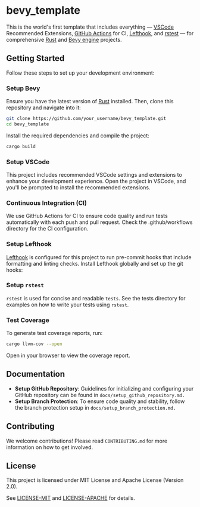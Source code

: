 # bevy_template

This is the world's first template that includes everything — [VSCode](https://code.visualstudio.com/) Recommended Extensions, [GitHub Actions](https://docs.github.com/en/actions) for CI, [Lefthook](https://github.com/evilmartians/lefthook), and [rstest](https://github.com/la10736/rstest) — for comprehensive [Rust](https://www.rust-lang.org/) and [Bevy engine](https://bevyengine.org/) projects.

## Getting Started

Follow these steps to set up your development environment:

### Setup Bevy

Ensure you have the latest version of [Rust](https://www.rust-lang.org/) installed. Then, clone this repository and navigate into it:

```sh
git clone https://github.com/your_username/bevy_template.git
cd bevy_template
```

Install the required dependencies and compile the project:

```sh
cargo build
```

### Setup VSCode

This project includes recommended VSCode settings and extensions to enhance your development experience. Open the project in VSCode, and you'll be prompted to install the recommended extensions.

### Continuous Integration (CI)

We use GitHub Actions for CI to ensure code quality and run tests automatically with each push and pull request. Check the .github/workflows directory for the CI configuration.

### Setup Lefthook

[Lefthook](https://github.com/evilmartians/lefthook) is configured for this project to run pre-commit hooks that include formatting and linting checks. Install Lefthook globally and set up the git hooks:

### Setup `rstest`

`rstest` is used for concise and readable `tests`. See the tests directory for examples on how to write your tests using `rstest`.

### Test Coverage

To generate test coverage reports, run:

```sh
cargo llvm-cov --open
```

Open in your browser to view the coverage report.

## Documentation

- **Setup GitHub Repository**: Guidelines for initializing and configuring your GitHub repository can be found in `docs/setup_github_repository.md.`
- **Setup Branch Protection**: To ensure code quality and stability, follow the branch protection setup in `docs/setup_branch_protection.md.`

## Contributing

We welcome contributions! Please read `CONTRIBUTING.md` for more information on how to get involved.

## License

This project is licensed under MIT License and Apache License (Version 2.0).

See [LICENSE-MIT](LICENSE-MIT) and [LICENSE-APACHE](LICENSE-APACHE) for details.
